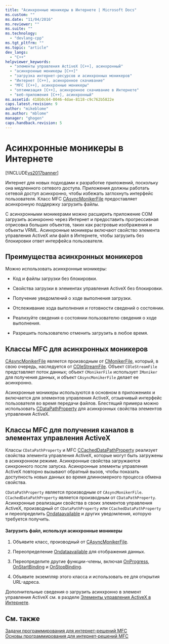 ```yaml
---
title: "Асинхронные моникеры в Интернете | Microsoft Docs"
ms.custom: ""
ms.date: "11/04/2016"
ms.reviewer: ""
ms.suite: ""
ms.technology: 
  - "devlang-cpp"
ms.tgt_pltfrm: ""
ms.topic: "article"
dev_langs: 
  - "C++"
helpviewer_keywords: 
  - "элементы управления ActiveX [C++], асинхронный"
  - "асинхронные моникеры [C++]"
  - "загрузка интернет-ресурсов и асинхронных моникеров"
  - "Интернет [C++], асинхронное скачивание"
  - "MFC [C++], асинхронные моникеры"
  - "оптимизация [C++], асинхронное скачивание в Интернете"
  - "веб-приложения [C++], асинхронный"
ms.assetid: 418b0c64-0046-4dae-8118-c9c762b5822e
caps.latest.revision: 9
author: "mikeblome"
ms.author: "mblome"
manager: "ghogen"
caps.handback.revision: 5
---
```

# Асинхронные моникеры в Интернете
[!INCLUDE[vs2017banner](../assembler/inline/includes/vs2017banner.md)]

Интернет для новых подходами к разработке приложений, поскольку она медленного сетевого доступа.  Приложения должны работать сетевой доступ асинхронно, чтобы избежать заглохнуть интерфейс пользователя.  Класс MFC [CAsyncMonikerFile](../mfc/reference/casyncmonikerfile-class.md) предоставляет асинхронную поддержку загрузить файлы.  
  
 С асинхронными моникерами можно расширить приложение COM загрузить асинхронно через Интернет и предоставить прогрессивная отрисовка больших объектов, таких как растровые изображения и объекты VRML.  Асинхронные моникеры включают свойство элемента управления ActiveX или файл в Интернете, чтобы загрузить без блокировки ответ интерфейса пользователя.  
  
## Преимущества асинхронных моникеров  
 Можно использовать асинхронные моникеры:  
  
-   Код и файлы загрузки без блокировки.  
  
-   Свойства загрузки в элементах управления ActiveX без блокировки.  
  
-   Получение уведомлений о ходе выполнения загрузки.  
  
-   Отслеживание хода выполнения и готовности сведений о состоянии.  
  
-   Реализуйте сведения о состоянии пользователю сведения о ходе выполнения.  
  
-   Разрешить пользователю отменить загрузить в любое время.  
  
## Классы MFC для асинхронных моникеров  
 [CAsyncMonikerFile](../mfc/reference/casyncmonikerfile-class.md) является производным от [CMonikerFile](../Topic/CMonikerFile%20Class.md), который, в свою очередь, наследуется от [COleStreamFile](../Topic/COleStreamFile%20Class.md).  Объект `COleStreamFile` представляет поток данных; объект `CMonikerFile` использует `IMoniker` для получения данных, и объект `CAsyncMonikerFile` делает ее асинхронно.  
  
 Асинхронные моникеры используются в основном в приложениях и включается для элементов управления ActiveX, отзывчивый интерфейс пользователя во время передачи файлов.  Блестящий примера можно использовать [CDataPathProperty](../mfc/reference/cdatapathproperty-class.md) для асинхронных свойства элементов управления ActiveX.  
  
## Классы MFC для получения каналов в элементах управления ActiveX  
 Классы `CDataPathProperty` и MFC [CCachedDataPathProperty](../mfc/reference/ccacheddatapathproperty-class.md) реализует свойства элемента управления ActiveX, которые могут быть загружены в асинхронном режиме.  Асинхронные свойства загружаются синхронного после запуска.  Асинхронные элементы управления ActiveX повторно вызывают обратный вызов, чтобы показать доступность новых данных во время длинномерного процесса обмена свойства.  
  
 `CDataPathProperty` является производным от `CAsyncMonikerFile`.  `CCachedDataPathProperty` является производным от `CDataPathProperty`.  Асинхронные реализации свойства в своих элементов управления ActiveX, производный от `CDataPathProperty` или `CCachedDataPathProperty` и переопределить [Ondataavailable](../Topic/CAsyncMonikerFile::OnDataAvailable.md) и других уведомления, которую требуется получить.  
  
#### Загрузить файл, используя асинхронные моникеры  
  
1.  Объявите класс, производный от [CAsyncMonikerFile](../mfc/reference/casyncmonikerfile-class.md).  
  
2.  Переопределение [Ondataavailable](../Topic/CAsyncMonikerFile::OnDataAvailable.md) для отображения данных.  
  
3.  Переопределите другие функции\-члены, включая [OnProgress](../Topic/CAsyncMonikerFile::OnProgress.md), [OnStartBinding](../Topic/CAsyncMonikerFile::OnStartBinding.md) и [OnStopBinding](../Topic/CAsyncMonikerFile::OnStopBinding.md).  
  
4.  Объявите экземпляр этого класса и использовать ее для открытия URL\-адреса.  
  
 Дополнительные сведения о загрузить асинхронно в элемент управления ActiveX см. в разделе [Элементы управления ActiveX в Интернете](../mfc/activex-controls-on-the-internet.md).  
  
## См. также  
 [Задачи программирования для интернет\-решений MFC](../mfc/mfc-internet-programming-tasks.md)   
 [Основы программирования для интернет\-решений MFC](../mfc/mfc-internet-programming-basics.md)